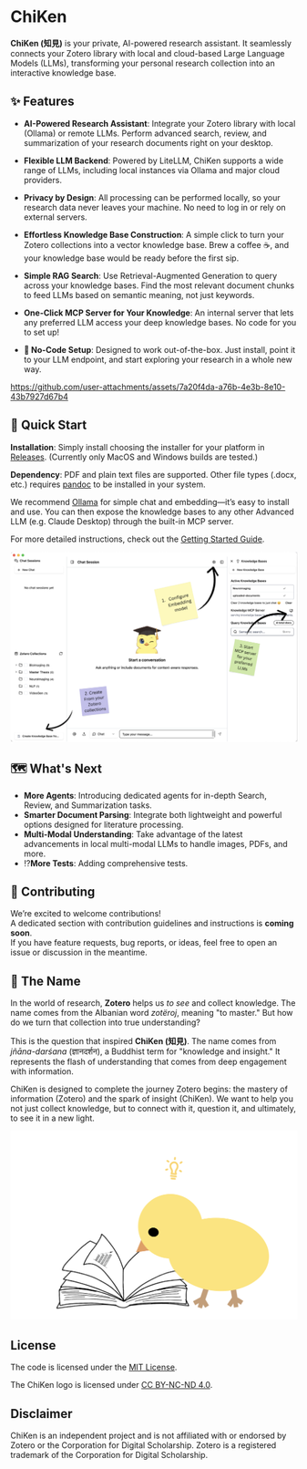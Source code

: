 # ChiKen

**ChiKen (知見)** is your private, AI-powered research assistant. It seamlessly connects your Zotero library with local and cloud-based Large Language Models (LLMs), transforming your personal research collection into an interactive knowledge base.

## ✨ Features

*   **AI-Powered Research Assistant**: Integrate your Zotero library with local (Ollama) or remote LLMs. Perform advanced search, review, and summarization of your research documents right on your desktop.

*   **Flexible LLM Backend**: Powered by LiteLLM, ChiKen supports a wide range of LLMs, including local instances via Ollama and major cloud providers.

*   **Privacy by Design**: All processing can be performed locally, so your research data never leaves your machine. No need to log in or rely on external servers.

*   **Effortless Knowledge Base Construction**: A simple click to turn your Zotero collections into a vector knowledge base. Brew a coffee ☕️, and your knowledge base would be ready before the first sip.

*   **Simple RAG Search**: Use Retrieval-Augmented Generation to query across your knowledge bases. Find the most relevant document chunks to feed LLMs based on semantic meaning, not just keywords.

*   **One-Click MCP Server for Your Knowledge**: An internal server that lets any preferred LLM access your deep knowledge bases. No code for you to set up! 

*   **🚀 No-Code Setup**: Designed to work out-of-the-box. Just install, point it to your LLM endpoint, and start exploring your research in a whole new way.



https://github.com/user-attachments/assets/7a20f4da-a76b-4e3b-8e10-43b7927d67b4



## 🚀 Quick Start

**Installation**: Simply install choosing the installer for your platform in [Releases](https://github.com/yuanjua/chiken/releases).
(Currently only MacOS and Windows builds are tested.)

**Dependency**: PDF and plain text files are supported. Other file types (.docx, etc.) requires [pandoc](https://pandoc.org/) to be installed in your system.

We recommend [Ollama](https://ollama.com/) for simple chat and embedding—it’s easy to install and use. You can then expose the knowledge bases to any other Advanced LLM (e.g. Claude Desktop) through the built-in MCP server.

For more detailed instructions, check out the [Getting Started Guide](GETTING_STARTED.md).

![Get Started](assets/get-started.png)

## 🗺️ What's Next

*   **More Agents**: Introducing dedicated agents for in-depth Search, Review, and Summarization tasks.
*   **Smarter Document Parsing**: Integrate both lightweight and powerful options designed for literature processing.
*   **Multi-Modal Understanding**: Take advantage of the latest advancements in local multi-modal LLMs to handle images, PDFs, and more.
*   ⁉️**More Tests**: Adding comprehensive tests.

## 🤝 Contributing

We’re excited to welcome contributions!  
A dedicated section with contribution guidelines and instructions is **coming soon**.  
If you have feature requests, bug reports, or ideas, feel free to open an issue or discussion in the meantime.

<!-- contributing: 
communitiy discussions/ feature requests, UI UX suggestions, introducing to your non-coder friend and send feedbacks. -->

## 💬 The Name

In the world of research, **Zotero** helps us *to see* and collect knowledge. The name comes from the Albanian word *zotëroj*, meaning "to master." But how do we turn that collection into true understanding?

This is the question that inspired **ChiKen (知見)**. The name comes from *jñāna-darśana* (ज्ञानदर्शन), a Buddhist term for "knowledge and insight." It represents the flash of understanding that comes from deep engagement with information.

ChiKen is designed to complete the journey Zotero begins: the mastery of information (Zotero) and the spark of insight (ChiKen). We want to help you not just collect knowledge, but to connect with it, question it, and ultimately, to see it in a new light.

![ChiKen idea](assets/chiken-idea.png)

## License

The code is licensed under the [MIT License](LICENSE).

The ChiKen logo is licensed under [CC BY-NC-ND 4.0](http://creativecommons.org/licenses/by-nc-nd/4.0/).

## Disclaimer

ChiKen is an independent project and is not affiliated with or endorsed by Zotero or the Corporation for Digital Scholarship. Zotero is a registered trademark of the Corporation for Digital Scholarship.
